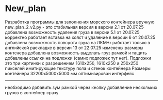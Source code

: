 # New_plan
Разработка программы для заполнения морского контейнера вручную
new_plan_2_v2.py - это  стабильная версия
в версии 2.1 от 20.07.25 добавлена возможность удаления груза 
в версии 5.1 от 20.07.25 корректно работает вставка на холст и удаление
в версии 6 от 20.07.25 добавлена возможность поворота груза на ЛКМ+r работает только в английской раскладке
в версии 13 от 22.07.25
изменены размеры контенера
добавлена возможность выделать груз рамкой и тащить 
добавлены ссылки на подложки (самих подложек тут нет). Подложки это три картинки с разрешением 1610х250, 1610х250 и 250х250 пикселей имитирующие текстуру пола и стенок контейнера
Размеры контейнера 32200х5000х5000 мм
оптимизирован интерфейс

_________________________________________

необходимо добавить
зум рамкой через кнопку
добавление нескольких грузов в контейнер сразу 

